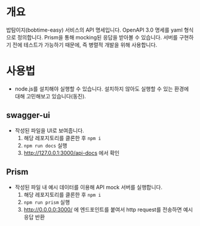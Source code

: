 # 개요
밥탐이지(bobtime-easy) 서비스의 API 명세입니다.
OpenAPI 3.0 명세를 yaml 형식으로 정의합니다.
Prism을 통해 mocking된 응답을 받아볼 수 있습니다.
서버를 구현하기 전에 테스트가 가능하기 때문에, 즉 병렬적 개발을 위해 사용합니다.

# 사용법
- node.js를 설치해야 실행할 수 있습니다. 설치하지 않아도 실행할 수 있는 환경에 대해 고민해보고 있습니다(동진).
## swagger-ui
- 작성된 파일을 UI로 보여줍니다.
  1. 해당 레포지토리를 클론한 후 `npm i`
  2. `npm run docs` 실행
  3. http://127.0.0.1:3000/api-docs 에서 확인

## Prism
- 작성된 파일 내 예시 데이터를 이용해 API mock 서버를 실행합니다.
  1. 해당 레포지토리를 클론한 후 `npm i`
  2. `npm run prism` 실행
  3. http://0.0.0.0:3000/ 에 엔드포인트를 붙여서 http request를 전송하면 예시 응답 반환
